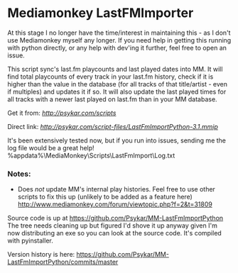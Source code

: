 Mediamonkey LastFMImporter
============================
At this stage I no longer have the time/interest in maintaining this - as I don't use Mediamonkey myself any longer.
If you need help in getting this running with python directly, or any help with dev'ing it further, feel free to open an issue.


This script sync's last.fm playcounts and last played dates into MM.
It will find total playcounts of every track in your last.fm history, check if it is higher than the value in the database (for all tracks of that title/artist - even if multiples) and updates it if so.
It will also update the last played times for all tracks with a newer last played on last.fm than in your MM database. 

Get it from: *http://psykar.com/scripts*

Direct link: *http://psykar.com/script-files/LastFmImportPython-3.1.mmip*

It's been extensively tested now, but if you run into issues, sending me the log file would be a great help! %appdata%\MediaMonkey\Scripts\LastFmImport\Log.txt

### Notes:
* Does *not* update MM's internal play histories. Feel free to use other scripts to fix this up (unlikely to be added as a feature here) http://www.mediamonkey.com/forum/viewtopic.php?f=2&t=31809

Source code is up at https://github.com/Psykar/MM-LastFmImportPython
The tree needs cleaning up but figured I'd shove it up anyway given I'm now distributing an exe so you can look at the source code. It's compiled with pyinstaller.

Version history is here:
https://github.com/Psykar/MM-LastFmImportPython/commits/master
